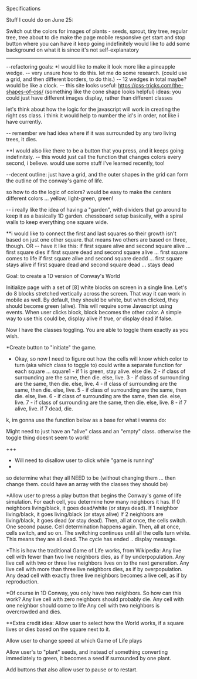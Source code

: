 Specifications

Stuff I could do on June 25:

Switch out the colors for images of plants - seeds, sprout, tiny tree, regular tree, tree about to die
make the page mobile responsive
get start and stop button where you can have it keep going indefinitely
would like to add some background on what it is since it's not self-explanatory






________________________________

--refactoring goals:
*I would like to make it look more like a pineapple wedge. 
  -- very unsure how to do this. let me do some research. (could use a grid, and then different borders, to do this.)
  -- 12 wedges in total maybe? would be like a clock. 
  -- this site looks useful: https://css-tricks.com/the-shapes-of-css/ (something like the cone shape looks helpful)
  ideas: you could just have different images display, rather than different classes
  
  let's think about how the logic for the javascript will work in creating the right css class. i think it would help to number the id's in order, not like i have currently.

-- remember we had idea where if it was surrounded by any two living trees, it dies.
  

**I would also like there to be a button that you press, and it keeps going indefinitely.
  -- this would just call the function that changes colors every second, i believe. would use some stuff i've learned recently, too!
  
--decent outline: just have a grid, and the outer shapes in the grid can form the outline of the conway's game of life.

so how to do the logic of colors? would be easy to make the centers different colors ... yellow, light-green, green!

-- i really like the idea of having a "garden", with dividers that go around to keep it as a basically 1D garden. chessboard setup basically, with a spiral walls to keep everything one square wide.

**i would like to connect the first and last squares so their growth isn't based on just one other square. that means two others are based on three, though.
  OR -- have it like this:
  if first square alive and second square alive ... first square dies
  if first square dead and second square alive ... first square comes to life
  if first square alive and second square deadd ... first square stays alive
  if first square dead and second square dead ... stays dead


Goal: to create a 1D version of Conway's World

Initialize page with a set of [8] white blocks on screen in a single line.
  Let's do 8 blocks stretched vertically across the screen. That way it can work in mobile as well.
  By default, they should be white, but when clicked, they should become green (alive).
  This will require some Javascript using events. When user clicks block, block becomes the other color.
    A simple way to use this could be, display alive if true, or display dead if false.

Now I have the classes toggling. You are able to toggle them exactly as you wish.

*Create button to "initiate" the game.

- Okay, so now I need to figure out how the cells will know which color to turn (aka which class to toggle to)
could write a separate function for each square ...
  square1 - if 1 is green, stay alive. else die.
  2 - if class of surrounding are the same, then die. else, live.
  3 - if class of surrounding are the same, then die. else, live.
  4 - if class of surrounding are the same, then die. else, live.
  5 - if class of surrounding are the same, then die. else, live.
  6 - if class of surrounding are the same, then die. else, live.
  7 - if class of surrounding are the same, then die. else, live.
  8 - if 7 alive, live. if 7 dead, die.
  
 k, im gonna use the function below as a base for what i wanna do:
 
Might need to just have an "alive" class and an "empty" class. otherwise the toggle thing doesnt seem to work!
    
 

+++
- Will need to disallow user to click while "game is running"
- 

so determine what they all NEED to be (without changing them ... then change them. could have an array with the classes they should be)


*Allow user to press a play button that begins the Conway's game of life simulation.
  For each cell, you determine how many neighbors it has. 
    If 0 neighbors living/black, it goes dead/white (or stays dead).
    If 1 neighbor living/black, it goes living/black (or stays alive)
    If 2 neighbors are living/black, it goes dead (or stay dead).
  Then, all at once, the cells switch.
  One second pause. Cell determination happens again.
  Then, all at once, cells switch, and so on.
  The switching continues until all the cells turn white. This means they are all dead. The cycle has ended .. display message.
  
*This is how the traditional Game of Life works, from Wikipedia:
  Any live cell with fewer than two live neighbors dies, as if by underpopulation.
  Any live cell with two or three live neighbors lives on to the next generation.
  Any live cell with more than three live neighbors dies, as if by overpopulation.
  Any dead cell with exactly three live neighbors becomes a live cell, as if by reproduction.
  
*Of course in 1D Conway, you only have two neighbors. So how can this work?
Any live cell with zero neighbors should probably die.
Any cell with one neighbor should come to life
Any cell with two neighbors is overcrowded and dies.


**Extra credit idea:
  Allow user to select how the World works, if a square lives or dies based on the square next to it.
  
  Allow user to change speed at which Game of Life plays
  
  Allow user's to "plant" seeds, and instead of something converting immediately to green, 
  it becomes a seed if surrounded by one plant.
  
  Add buttons that also allow user to pause or to restart.
